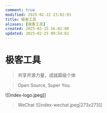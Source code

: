 ```yaml
---
comment: true
modified: 2025-02-22 23:02:93
title: 极客工具
aliases: [极客工具]
created: 2025-02-15 16:02:00
updated: 2025-02-25 09:54:02
---
```


# 极客工具

> 共享开源力量，成就超级个体

> Open Source, Super You.

![[index-logo.jpeg]]

> WeChat
![[index-wechat.jpeg|273x273]]
